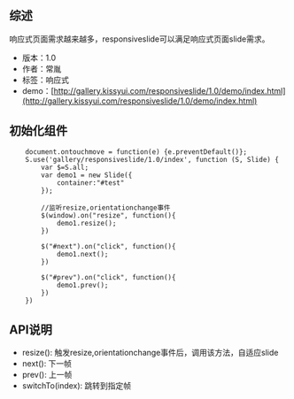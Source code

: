 ## 综述

响应式页面需求越来越多，responsiveslide可以满足响应式页面slide需求。

* 版本：1.0
* 作者：常胤
* 标签：响应式
* demo：[http://gallery.kissyui.com/responsiveslide/1.0/demo/index.html](http://gallery.kissyui.com/responsiveslide/1.0/demo/index.html)

## 初始化组件

		document.ontouchmove = function(e) {e.preventDefault()};
	    S.use('gallery/responsiveslide/1.0/index', function (S, Slide) {
			var $=S.all;
			var demo1 = new Slide({
				container:"#test"
			});

			//监听resize,orientationchange事件	
			$(window).on("resize", function(){
				demo1.resize();
			})

			$("#next").on("click", function(){
				demo1.next();
			})

			$("#prev").on("click", function(){
				demo1.prev();
			})
	    })


## API说明

-  resize(): 触发resize,orientationchange事件后，调用该方法，自适应slide
-  next(): 下一帧
-  prev(): 上一帧
-  switchTo(index): 跳转到指定帧
